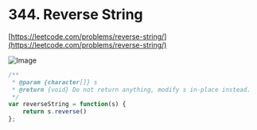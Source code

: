 
# 344. Reverse String

[https://leetcode.com/problems/reverse-string/](https://leetcode.com/problems/reverse-string/)


![Image](https://i.imgur.com/th0SZX2.png)

```javascript
/**
 * @param {character[]} s
 * @return {void} Do not return anything, modify s in-place instead.
 */
var reverseString = function(s) {
    return s.reverse()
};